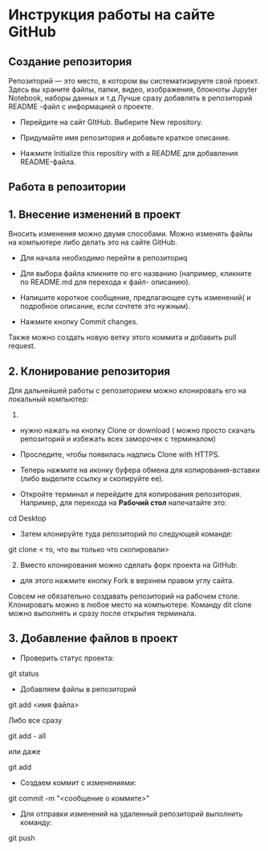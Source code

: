 # Инструкция работы на сайте GitHub

## Создание  репозитория

Репозиторий — это место, в котором вы систематизируете свой проект. Здесь вы храните файлы, папки, видео, изображения, блокноты Jupyter Notebook, наборы данных и т.д
Лучше сразу добавлять в репозиторий README -файл с информацией о проекте.

* Перейдите на сайт GItHub. Выберите New repository.

* Придумайте имя репозитория и добавьте краткое описание.

* Нажмите Initialize this repositiry with a README для добавления README-файла. 

## Работа в репозитории

## 1. Внесение изменений в проект


Вносить изменения можно двумя способами. Можно изменять файлы на компьютере либо делать это на сайте GitHub.

* Для начала необходимо перейти в репозиториq

* Для выбора файла кликните по его названию (например, кликните по README.md для перехода к файл- описанию).

* Напишите короткое сообщение, предлагающее суть изменений( и подробное описание, если сочтете это нужным).

* Нажмите кнопку Commit changes.

Также можно создать новую ветку этого коммита и добавить pull request.



## 2. Клонирование репозитория

Для дальнейшей работы с репозиторием можно клонировать его на локальный компьютер:

1. 


* нужно нажать на кнопку Clone or download ( можно просто скачать репозиторий и избежать всех заморочек с терминалом)

* Проследите, чтобы появилась надпись Clone with HTTPS.

* Теперь нажмите на иконку буфера обмена для копирования-вставки (либо выделите ссылку и скопируйте ее).

* Откройте терминал и перейдите для копирования репозитория. Например, для перехода на **Рабочий стол** напечатайте это:

cd Desktop

* Затем клонируйте туда репозиторий по следующей команде:

git clone < то, что вы только что скопировали>

2. Вместо клонирования можно сделать форк проекта на GitHub:

* для этого нажмите кнопку Fork в верхнем правом углу сайта.

Совсем не обязательно создавать репозиторий на рабочем столе. Клонировать можно в любое место на компьютере. Команду dit clone можно выполнять и сразу после открытия терминала. 


## 3. Добавление файлов в проект

* Проверить статус проекта:

git status

* Добавляем файлы в репозиторий

git add <имя файла>

Либо все сразу

git add - all

или даже

git add
 
* Создаем коммит с изменениями:

git commit -m "<сообщение о коммите>"

* Для отправки изменений на удаленный репозиторий выполнить команду:

git push
